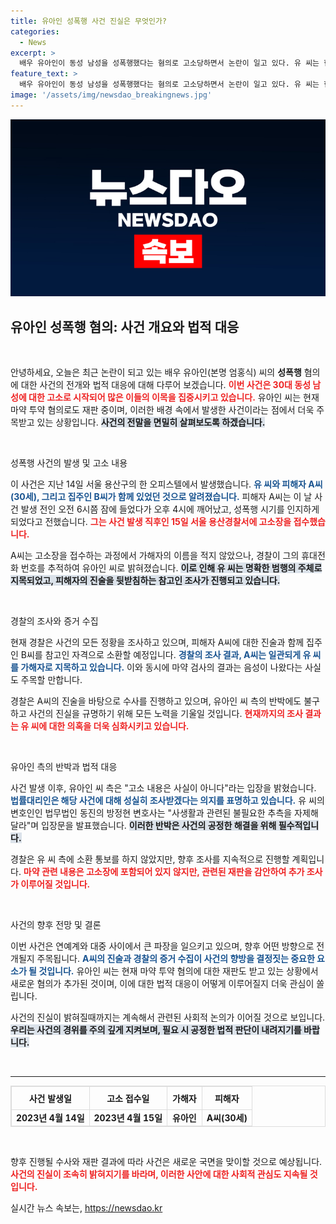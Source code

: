 ```yaml
---
title: 유아인 성폭행 사건 진실은 무엇인가? 
categories:
  - News
excerpt: >
  배우 유아인이 동성 남성을 성폭행했다는 혐의로 고소당하면서 논란이 일고 있다. 유 씨는 혐의를 부인하고 있으나, 피해자는 일관되게 그를 가해자로 지목하고 있다. 과연 진실은 무엇일까?
feature_text: >
  배우 유아인이 동성 남성을 성폭행했다는 혐의로 고소당하면서 논란이 일고 있다. 유 씨는 혐의를 부인하고 있으나, 피해자는 일관되게 그를 가해자로 지목하고 있다. 과연 진실은 무엇일까?
image: '/assets/img/newsdao_breakingnews.jpg'
---
```


<p><img src="/assets/img/newsdao_breakingnews.jpg" alt="firstkoreanews 속보" /></p>

<h2 data-ke-size="size26">유아인 성폭행 혐의: 사건 개요와 법적 대응</h2>

<p data-ke-size="size16">&nbsp;</p>

<p>안녕하세요, 오늘은 최근 논란이 되고 있는 배우 유아인(본명 엄홍식) 씨의 <strong>성폭행</strong> 혐의에 대한 사건의 전개와 법적 대응에 대해 다루어 보겠습니다. <b><span style="color: #ee2323;">이번 사건은 30대 동성 남성에 대한 고소로 시작되어 많은 이들의 이목을 집중시키고 있습니다.</span></b> 유아인 씨는 현재 마약 투약 혐의로도 재판 중이며, 이러한 배경 속에서 발생한 사건이라는 점에서 더욱 주목받고 있는 상황입니다. <b><span style="background-color: #21538527;">사건의 전말을 면밀히 살펴보도록 하겠습니다.</span></b></p>

<p data-ke-size="size16">&nbsp;</p>

<p>성폭행 사건의 발생 및 고소 내용</p>

<p data-ke-size="size16"></p>

<p>이 사건은 지난 14일 서울 용산구의 한 오피스텔에서 발생했습니다. <b><span style="color: #1a5490;">유 씨와 피해자 A씨(30세), 그리고 집주인 B씨가 함께 있었던 것으로 알려졌습니다.</span></b> 피해자 A씨는 이 날 사건 발생 전인 오전 6시쯤 잠에 들었다가 오후 4시에 깨어났고, 성폭행 시기를 인지하게 되었다고 전했습니다. <b><span style="color: #ee2323;">그는 사건 발생 직후인 15일 서울 용산경찰서에 고소장을 접수했습니다.</span></b> </p>

<p>A씨는 고소장을 접수하는 과정에서 가해자의 이름을 적지 않았으나, 경찰이 그의 휴대전화 번호를 추적하여 유아인 씨로 밝혀졌습니다. <b><span style="background-color: #21538527;">이로 인해 유 씨는 명확한 범행의 주체로 지목되었고, 피해자의 진술을 뒷받침하는 참고인 조사가 진행되고 있습니다.</span></b> </p>

<p data-ke-size="size16">&nbsp;</p>

<p>경찰의 조사와 증거 수집</p>

<p data-ke-size="size16"></p>

<p>현재 경찰은 사건의 모든 정황을 조사하고 있으며, 피해자 A씨에 대한 진술과 함께 집주인 B씨를 참고인 자격으로 소환할 예정입니다. <b><span style="color: #1a5490;">경찰의 조사 결과, A씨는 일관되게 유 씨를 가해자로 지목하고 있습니다.</span></b> 이와 동시에 마약 검사의 결과는 음성이 나왔다는 사실도 주목할 만합니다. </p>

<p>경찰은 A씨의 진술을 바탕으로 수사를 진행하고 있으며, 유아인 씨 측의 반박에도 불구하고 사건의 진실을 규명하기 위해 모든 노력을 기울일 것입니다. <b><span style="color: #ee2323;">현재까지의 조사 결과는 유 씨에 대한 의혹을 더욱 심화시키고 있습니다.</span></b></p>

<p data-ke-size="size16">&nbsp;</p>

<p>유아인 측의 반박과 법적 대응</p>

<p data-ke-size="size16"></p>

<p>사건 발생 이후, 유아인 씨 측은 "고소 내용은 사실이 아니다"라는 입장을 밝혔습니다. <b><span style="color: #1a5490;">법률대리인은 해당 사건에 대해 성실히 조사받겠다는 의지를 표명하고 있습니다.</span></b> 유 씨의 변호인인 법무법인 동진의 방정현 변호사는 "사생활과 관련된 불필요한 추측을 자제해달라"며 입장문을 발표했습니다. <b><span style="background-color: #21538527;">이러한 반박은 사건의 공정한 해결을 위해 필수적입니다.</span></b></p>

<p>경찰은 유 씨 측에 소환 통보를 하지 않았지만, 향후 조사를 지속적으로 진행할 계획입니다. <b><span style="color: #ee2323;">마약 관련 내용은 고소장에 포함되어 있지 않지만, 관련된 재판을 감안하여 추가 조사가 이루어질 것입니다.</span></b></p>

<p data-ke-size="size16">&nbsp;</p>

<p>사건의 향후 전망 및 결론</p>

<p data-ke-size="size16"></p>

<p>이번 사건은 연예계와 대중 사이에서 큰 파장을 일으키고 있으며, 향후 어떤 방향으로 전개될지 주목됩니다. <b><span style="color: #1a5490;">A씨의 진술과 경찰의 증거 수집이 사건의 향방을 결정짓는 중요한 요소가 될 것입니다.</span></b> 유아인 씨는 현재 마약 투약 혐의에 대한 재판도 받고 있는 상황에서 새로운 혐의가 추가된 것이며, 이에 대한 법적 대응이 어떻게 이루어질지 더욱 관심이 쏠립니다.</p>

<p>사건의 진실이 밝혀질때까지는 계속해서 관련된 사회적 논의가 이어질 것으로 보입니다. <b><span style="background-color: #21538527;">우리는 사건의 경위를 주의 깊게 지켜보며, 필요 시 공정한 법적 판단이 내려지기를 바랍니다.</span></b> </p>

<p data-ke-size="size16">&nbsp;</p>

<hr />

<table style="width: 100%; border: 1px solid #ddd; border-collapse: collapse;">
    <thead>
        <tr>
            <th style="border: 1px solid #ddd; padding: 8px; text-align: center;"><b>사건 발생일</b></th>
            <th style="border: 1px solid #ddd; padding: 8px; text-align: center;"><b>고소 접수일</b></th>
            <th style="border: 1px solid #ddd; padding: 8px; text-align: center;"><b>가해자</b></th>
            <th style="border: 1px solid #ddd; padding: 8px; text-align: center;"><b>피해자</b></th>
        </tr>
    </thead>
    <tbody>
        <tr>
            <td style="border: 1px solid #ddd; text-align: center; height: 17px;"><b>2023년 4월 14일</b></td>
            <td style="border: 1px solid #ddd; text-align: center; height: 17px;"><b>2023년 4월 15일</b></td>
            <td style="border: 1px solid #ddd; text-align: center; height: 17px;"><b>유아인</b></td>
            <td style="border: 1px solid #ddd; text-align: center; height: 17px;"><b>A씨(30세)</b></td>
        </tr>
    </tbody>
</table>

<p data-ke-size="size16">&nbsp;</p>

<p>향후 진행될 수사와 재판 결과에 따라 사건은 새로운 국면을 맞이할 것으로 예상됩니다. <b><span style="color: #ee2323;">사건의 진실이 조속히 밝혀지기를 바라며, 이러한 사안에 대한 사회적 관심도 지속될 것입니다.</span></b></p>
실시간 뉴스 속보는, <a href="https://newsdao.kr" rel="dofollow">https://newsdao.kr</a>


